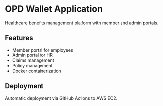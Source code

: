 # OPD Wallet Application

Healthcare benefits management platform with member and admin portals.

## Features
- Member portal for employees
- Admin portal for HR
- Claims management
- Policy management
- Docker containerization

## Deployment
Automatic deployment via GitHub Actions to AWS EC2.
